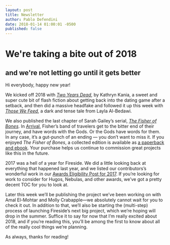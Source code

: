 ```yaml
---
layout: post
title: Newsletter
author: Pablo Defendini
date: 2018-01-14 01:00:01 -0500
published: false
---
```


# We're taking a bite out of 2018
## and we're not letting go until it gets better

Hi everybody, happy new year!

We kicked off 2018 with _[Two Years Dead](https://firesidefiction.com/two-years-dead)_, by Kathryn Kania, a sweet and super cute bit of flash fiction about getting back into the dating game after a setback, and then did a massive headfake and followed it up this week with _[Those We Feed](https://firesidefiction.com/those-we-feed)_, a dark and tense tale from Layla Al-Bedawi.

We also published the last chapter of Sarah Gailey’s serial, _[The Fisher of Bones](https://firesidefiction.com/book/the-fisher-of-bones)_. In [Arrival](https://firesidefiction.com/the-fisher-of-bones/chapter-twelve-arrival), Fisher’s band of travelers get to the bitter end of their journey, and have words with the Gods. Or the Gods have words for them. In any case, it’s a gut-punch of an ending — you don’t want to miss it. If you enjoyed _The Fisher of Bones_, a collected edition is available as [a paperback and ebook](https://firesidefiction.com/book/the-fisher-of-bones). Your purchase helps us continue to commission great projects like this in the future.

2017 was a hell of a year for Fireside. We did a little looking back at everything that happened last year, and we listed our contributors’s wonderful work in our  [Awards Eligibility Post for 2017](https://firesidefiction.com/awards-2017). If you’re looking for work to consider for Hugos, Nebulas, and other awards, we’ve got a pretty decent TOC for you to look at.

Later this week we’ll be publishing the project we’ve been working on with Amal El-Mohtar and Molly Crabapple—we absolutely cannot wait for you to check it out. In addition to that, we’ll also be starting the (multi-step) process of launching Fireside’s next big project, which we’re hoping will drop in the summer. Suffice it to say for now that I’m really excited about 2018, and if you’re reading this, you’ll be among the first to know about all of the really cool things we’re planning.

As always, thanks for reading!
